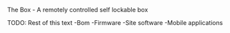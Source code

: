 The Box - A remotely controlled self lockable box

TODO: Rest of this text
-Bom
-Firmware
-Site software
-Mobile applications